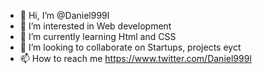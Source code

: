 - 👋 Hi, I’m @Daniel999l
- 👀 I’m interested in Web development 
- 🌱 I’m currently learning Html and CSS 
- 💞️ I’m looking to collaborate on Startups, projects eyct
- 📫 How to reach me https://www.twitter.com/Daniel999l

<!---
Daniel999l/Daniel999l is a ✨ special ✨ repository because its `README.md` (this file) appears on your GitHub profile.
You can click the Preview link to take a look at your changes.
--->

